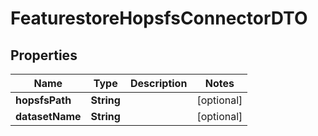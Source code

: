 # FeaturestoreHopsfsConnectorDTO

## Properties
Name | Type | Description | Notes
------------ | ------------- | ------------- | -------------
**hopsfsPath** | **String** |  |  [optional]
**datasetName** | **String** |  |  [optional]
